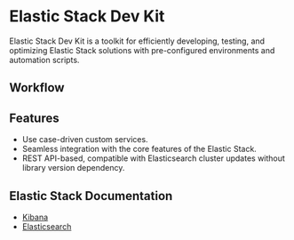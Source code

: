 # Elastic Stack Dev Kit
Elastic Stack Dev Kit is a toolkit for efficiently developing, testing, and optimizing Elastic Stack solutions with pre-configured environments and automation scripts.

## Workflow

## Features 
- Use case-driven custom services.
- Seamless integration with the core features of the Elastic Stack.
- REST API-based, compatible with Elasticsearch cluster updates without library version dependency.

## Elastic Stack Documentation
- [Kibana](https://www.elastic.co/docs/api/doc/kibana/) 
- [Elasticsearch](https://www.elastic.co/docs/api/doc/elasticsearch/)
